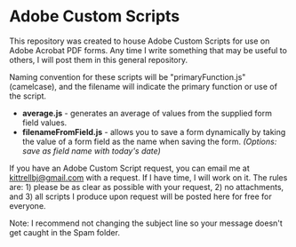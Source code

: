 # Adobe Custom Scripts
This repository was created to house Adobe Custom Scripts for use on Adobe Acrobat PDF forms. Any time I write something that may be useful to others, I will post them in this general repository.

Naming convention for these scripts will be "primaryFunction.js" (camelcase), and the filename will indicate the primary function or use of the script.

- <strong>average.js</strong> - generates an average of values from the supplied form field values.
- <strong>filenameFromField.js</strong> - allows you to save a form dynamically by taking the value of a form field as the name when saving the form. <em>(Options: save as field name with today's date)</em>

If you have an Adobe Custom Script request, you can email me at [kittrellbj@gmail.com](mailto:kittrellbj@gmail.com?subject=AdobeCustomScripts) with a request. If I have time, I will work on it. The rules are: 1) please be as clear as possible with your request, 2) no attachments, and 3) all scripts I produce upon request will be posted here for free for everyone.

Note: I recommend not changing the subject line so your message doesn't get caught in the Spam folder.
